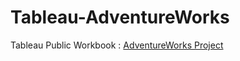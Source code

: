 # Tableau-AdventureWorks
Tableau Public Workbook : [AdventureWorks Project](https://public.tableau.com/app/profile/tableau.public.apoorva.arbooj/viz/AdventureWorksProject_16226567211870/StoryAdventureWorks)
